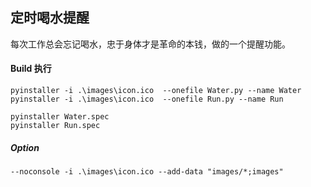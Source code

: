
## 定时喝水提醒

每次工作总会忘记喝水，忠于身体才是革命的本钱，做的一个提醒功能。

#### Build 执行

```shell
pyinstaller -i .\images\icon.ico  --onefile Water.py --name Water
pyinstaller -i .\images\icon.ico  --onefile Run.py --name Run
```

```shell
pyinstaller Water.spec
pyinstaller Run.spec
```

##### Option
```shell
--noconsole -i .\images\icon.ico --add-data "images/*;images"
```
